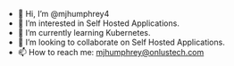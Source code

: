 - 👋 Hi, I’m @mjhumphrey4
- 👀 I’m interested in Self Hosted Applications.
- 🌱 I’m currently learning Kubernetes.
- 💞️ I’m looking to collaborate on Self Hosted Applications.
- 📫 How to reach me: mjhumphrey@onlustech.com

<!---
mjhumphrey4/mjhumphrey4 is a ✨ special ✨ repository because its `README.md` (this file) appears on your GitHub profile.
You can click the Preview link to take a look at your changes.
--->
